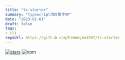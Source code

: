 ```yaml
---
title: "ts-starter"
summary: "typescript项目脚手架"
date: "2023-02-01"
draft: false
tags:
- cli
repoUrl: https://github.com/hemengke1997/ts-starter
---
```


[![stars](https://img.shields.io/github/stars/hemengke1997/ts-starter.svg?style=social&label=Stars)](https://github.com/hemengke1997/ts-starter)
![npm](https://img.shields.io/npm/v/@minko-fe/ts-starter?labelColor=rgb(104%2C%20104%2C%20104)&color=rgb(20%20158%20202%2F%201))
